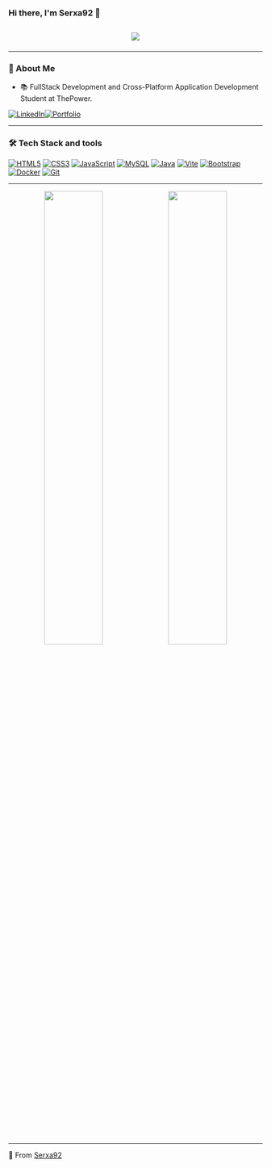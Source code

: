 ### Hi there, I'm Serxa92 👋

<!-- Typing effect -->
<h2 align="center">
  <img src="https://readme-typing-svg.herokuapp.com?font=Fira+Code&size=30&pause=1000&color=D83B7D&center=true&vCenter=true&multiline=true&width=500&height=80&lines=Fullstack+Developer;Passionate+about+Tech;Always+Learning"
</h2>



---

### 🚀 About Me


- 📚 FullStack Development and Cross-Platform Application Development Student at ThePower.


  
[![LinkedIn](https://img.icons8.com/color/50/000000/linkedin.png)](https://www.linkedin.com/in/sergio-agulla/)[![Portfolio](https://img.shields.io/badge/-Portfolio-black?style=flat&logo=web&logoColor=white)](https://sergioagulla.vercel.app/) 







  
---

### 🛠️ Tech Stack and tools

[![HTML5](https://img.icons8.com/color/50/000000/html-5.png)](https://developer.mozilla.org/en-US/docs/Web/HTML)
[![CSS3](https://img.icons8.com/color/50/000000/css3.png)](https://developer.mozilla.org/en-US/docs/Web/CSS)
[![JavaScript](https://img.icons8.com/color/50/000000/javascript.png)](https://developer.mozilla.org/en-US/docs/Web/JavaScript)
[![MySQL](https://img.icons8.com/color/50/000000/mysql-logo.png)](https://www.mysql.com/)
[![Java](https://img.icons8.com/color/50/000000/java-coffee-cup-logo.png)](https://www.java.com/)
[![Vite](https://img.icons8.com/color/50/000000/vite.png)](https://vitejs.dev/)
[![Bootstrap](https://img.icons8.com/color/50/000000/bootstrap.png)](https://getbootstrap.com/)
[![Docker](https://img.icons8.com/color/50/000000/docker.png)](https://www.docker.com/)
[![Git](https://img.icons8.com/color/50/000000/git.png)](https://git-scm.com/)



---

<p align="center">
  <img width="48%" src="https://github-readme-stats.vercel.app/api?username=serxa92&show_icons=true&theme=radical" />
  <img width="48%" src="https://github-readme-streak-stats.herokuapp.com/?user=serxa92&theme=radical" />
</p>

---




🌱 From [Serxa92](https://github.com/serxa92)


